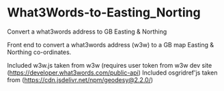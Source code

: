 # What3Words-to-Easting_Norting
Convert a what3words address to GB Easting &amp; Northing

Front end to convert a what3words address (w3w) to a GB map Easting & Northing co-ordinates.

Included w3w.js taken from w3w (requires user token from w3w dev site (https://developer.what3words.com/public-api)
Included osgridref'js taken from (https://cdn.jsdelivr.net/npm/geodesy@2.2.0/)
